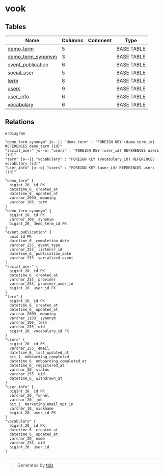 # vook

## Tables

| Name | Columns | Comment | Type |
| ---- | ------- | ------- | ---- |
| [demo_term](demo_term.md) | 5 |  | BASE TABLE |
| [demo_term_synonym](demo_term_synonym.md) | 3 |  | BASE TABLE |
| [event_publication](event_publication.md) | 6 |  | BASE TABLE |
| [social_user](social_user.md) | 5 |  | BASE TABLE |
| [term](term.md) | 8 |  | BASE TABLE |
| [users](users.md) | 9 |  | BASE TABLE |
| [user_info](user_info.md) | 6 |  | BASE TABLE |
| [vocabulary](vocabulary.md) | 6 |  | BASE TABLE |

## Relations

```mermaid
erDiagram

"demo_term_synonym" }o--|| "demo_term" : "FOREIGN KEY (demo_term_id) REFERENCES demo_term (id)"
"social_user" }o--o| "users" : "FOREIGN KEY (user_id) REFERENCES users (id)"
"term" }o--|| "vocabulary" : "FOREIGN KEY (vocabulary_id) REFERENCES vocabulary (id)"
"user_info" |o--o| "users" : "FOREIGN KEY (user_id) REFERENCES users (id)"

"demo_term" {
  bigint_20_ id PK
  datetime_6_ created_at
  datetime_6_ updated_at
  varchar_2000_ meaning
  varchar_100_ term
}
"demo_term_synonym" {
  bigint_20_ id PK
  varchar_100_ synonym
  bigint_20_ demo_term_id FK
}
"event_publication" {
  uuid id PK
  datetime_6_ completion_date
  varchar_255_ event_type
  varchar_255_ listener_id
  datetime_6_ publication_date
  varchar_255_ serialized_event
}
"social_user" {
  bigint_20_ id PK
  datetime_6_ created_at
  varchar_255_ provider
  varchar_255_ provider_user_id
  bigint_20_ user_id FK
}
"term" {
  bigint_20_ id PK
  datetime_6_ created_at
  datetime_6_ updated_at
  varchar_2000_ meaning
  varchar_1100_ synonym
  varchar_100_ term
  varchar_255_ uid
  bigint_20_ vocabulary_id FK
}
"users" {
  bigint_20_ id PK
  varchar_255_ email
  datetime_6_ last_updated_at
  bit_1_ onboarding_completed
  datetime_6_ onboarding_completed_at
  datetime_6_ registered_at
  varchar_30_ status
  varchar_255_ uid
  datetime_6_ withdrawn_at
}
"user_info" {
  bigint_20_ id PK
  varchar_20_ funnel
  varchar_20_ job
  bit_1_ marketing_email_opt_in
  varchar_10_ nickname
  bigint_20_ user_id FK
}
"vocabulary" {
  bigint_20_ id PK
  datetime_6_ created_at
  datetime_6_ updated_at
  varchar_20_ name
  varchar_255_ uid
  bigint_20_ user_id
}
```

---

> Generated by [tbls](https://github.com/k1LoW/tbls)
